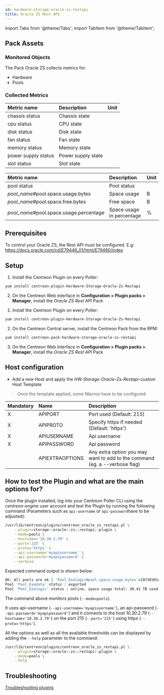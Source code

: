 ```yaml
---
id: hardware-storage-oracle-zs-restapi
title: Oracle ZS Rest API
---
```

import Tabs from '@theme/Tabs';
import TabItem from '@theme/TabItem';


## Pack Assets

### Monitored Objects

The Pack Oracle ZS collects metrics for:
* Hardware
* Pools

### Collected Metrics

<Tabs groupId="sync">
<TabItem value="Hardware" label="Hardware">

| Metric name         | Description        | Unit  |
| :------------------ | :----------------- | :---- |
| chassis status      | Chassis state      |       |
| cpu status          | CPU state          |       |
| disk status         | Disk state         |       |
| fan status          | Fan state          |       |
| memory status       | Memory state       |       |
| power supply status | Power supply state |       |
| slot status         | Slot state         |       |

</TabItem>
<TabItem value="Pools" label="Pools">

| Metric name                              | Description               | Unit  |
| :--------------------------------------- | :------------------------ | :---- |
| pool status                              | Pool status               |       |
| *pool\_name*#pool.space.usage.bytes      | Space usage               | B     |
| *pool\_name*#pool.space.free.bytes       | Free space                | B     |
| *pool\_name*#pool.space.usage.percentage | Space usage in percentage | %     |

</TabItem>
</Tabs>

## Prerequisites

To control your Oracle ZS, the Rest API must be configured.
E.g: https://docs.oracle.com/cd/E79446_01/html/E79460/index

## Setup

<Tabs groupId="sync">
<TabItem value="Online IMP Licence & IT100 Editions" label="Online IMP Licence & IT100 Editions">

1. Install the Centreon Plugin on every Poller:

```bash
yum install centreon-plugin-Hardware-Storage-Oracle-Zs-Restapi
```

2. On the Centreon Web interface in **Configuration > Plugin packs > Manager**, install the *Oracle ZS Rest API* Pack

</TabItem>
<TabItem value="Offline IMP License" label="Offline IMP License">

1. Install the Centreon Plugin on every Poller:

```bash
yum install centreon-plugin-Hardware-Storage-Oracle-Zs-Restapi
```

2. On the Centreon Central server, install the Centreon Pack from the RPM:

```bash
yum install centreon-pack-hardware-storage-oracle-zs-restapi
```

3. On the Centreon Web interface in **Configuration > Plugin packs > Manager**, install the *Oracle ZS Rest API* Pack

</TabItem>
</Tabs>

## Host configuration

* Add a new Host and apply the *HW-Storage-Oracle-Zs-Restapi-custom* Host Template

> Once the template applied, some Macros have to be configured:

| Mandatory | Name            | Description                                                                |
| :-------- | :-------------- | :------------------------------------------------------------------------- |
| X         | APIPORT         | Port used (Default: 215)                                                   |
| X         | APIPROTO        | Specify https if needed (Default: 'https')                                 |
| X         | APIUSERNAME     | Api username                                                               |
| X         | APIPASSWORD     | Api password                                                               |
|           | APIEXTRAOPTIONS | Any extra option you may want to add to the command (eg. a --verbose flag) |

## How to test the Plugin and what are the main options for?

Once the plugin installed, log into your Centreon Poller CLI using the *centreon-engine* user account
and test the Plugin by running the following command (Parameters such as ```api-username``` or ```api-password```have to be adjusted):

```bash
/usr/lib/centreon/plugins/centreon_oracle_zs_restapi.pl \
    --plugin=storage::oracle::zs::restapi::plugin \
    --mode=pools \
    --hostname='10.30.2.79' \
    --port='215' \
    --proto='https' \
    --api-username='myapiusername' \
    --api-password='myapipassword' \
    --verbose
```

Expected command output is shown below:

```bash
OK: All pools are ok | 'Pool_Exalogic#pool.space.usage.bytes'=19730301416448B;;;0;33432025432064 'Pool_Exalogic#pool.space.free.bytes'=13176557201408B;;;0;33432025432064 'Pool_Exalogic#pool.space.usage.percentage'=59.02%;;;0;100
Pool 'Pool_Exadata' status : exported
Pool 'Pool_Exalogic' status : online, space usage total: 30.41 TB used: 17.94 TB (59.02%) free: 11.98 TB (39.41%)
```

The command above monitors pools (```--mode=pools```).

It uses api-username (```--api-username='myapiusername'```), an api-password (```--api-password='myapipassword'```)
and it connects to the host _10.30.2.79_ (```--hostname='10.30.2.79'```)
on the port 215 (```--port='215'```) using https (```--proto='https'```).

All the options as well as all the available thresholds can be displayed by adding the  ```--help```
parameter to the command:

```bash
/usr/lib/centreon/plugins/centreon_oracle_zs_restapi.pl \
    --plugin=storage::oracle::zs::restapi::plugin \
    --mode=pools \
    --help
```

## Troubleshooting

[Troubleshooting plugins](../tutorials/troubleshooting-plugins#http-and-api-checks)
